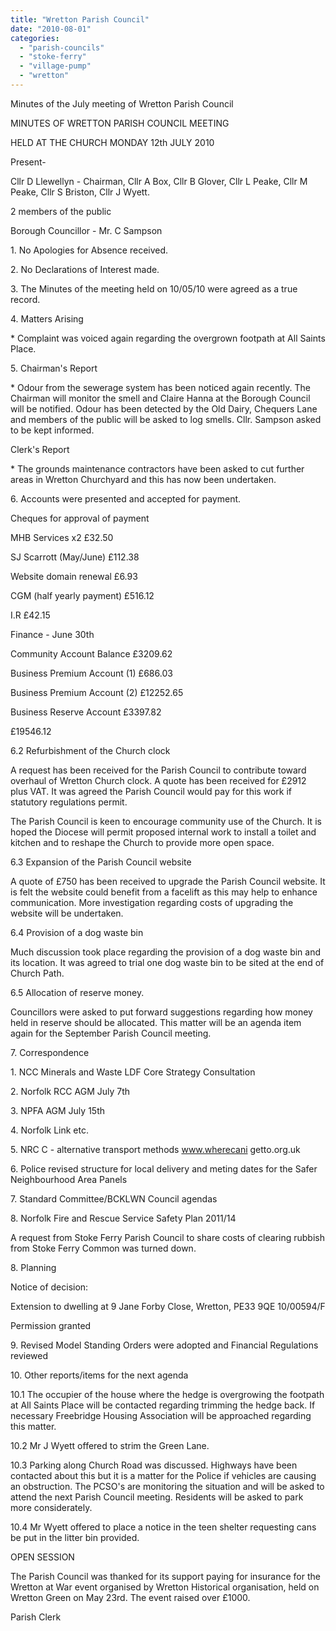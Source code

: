 ```yaml
---
title: "Wretton Parish Council"
date: "2010-08-01"
categories: 
  - "parish-councils"
  - "stoke-ferry"
  - "village-pump"
  - "wretton"
---
```


Minutes of the July meeting of Wretton Parish Council

MINUTES OF WRETTON PARISH COUNCIL MEETING

HELD AT THE CHURCH MONDAY 12th JULY 2010

Present-

Cllr D Llewellyn - Chairman, Cllr A Box, Cllr B Glover, Cllr L Peake, Cllr M Peake, Cllr S Briston, Cllr J Wyett.

2 members of the public

Borough Councillor - Mr. C Sampson

1\. No Apologies for Absence received.

2\. No Declarations of Interest made.

3\. The Minutes of the meeting held on 10/05/10 were agreed as a true record.

4\. Matters Arising

\* Complaint was voiced again regarding the overgrown footpath at All Saints Place.

5\. Chairman's Report

\* Odour from the sewerage system has been noticed again recently. The Chairman will monitor the smell and Claire Hanna at the Borough Council will be notified. Odour has been detected by the Old Dairy, Chequers Lane and members of the public will be asked to log smells. Cllr. Sampson asked to be kept informed.

Clerk's Report

\* The grounds maintenance contractors have been asked to cut further areas in Wretton Churchyard and this has now been undertaken.

6\. Accounts were presented and accepted for payment.

Cheques for approval of payment

MHB Services x2 £32.50

SJ Scarrott (May/June) £112.38

Website domain renewal £6.93

CGM (half yearly payment) £516.12

I.R £42.15

Finance - June 30th

Community Account Balance £3209.62

Business Premium Account (1) £686.03

Business Premium Account (2) £12252.65

Business Reserve Account £3397.82

£19546.12

6.2 Refurbishment of the Church clock

A request has been received for the Parish Council to contribute toward overhaul of Wretton Church clock. A quote has been received for £2912 plus VAT. It was agreed the Parish Council would pay for this work if statutory regulations permit.

The Parish Council is keen to encourage community use of the Church. It is hoped the Diocese will permit proposed internal work to install a toilet and kitchen and to reshape the Church to provide more open space.

6.3 Expansion of the Parish Council website

A quote of £750 has been received to upgrade the Parish Council website. It is felt the website could benefit from a facelift as this may help to enhance communication. More investigation regarding costs of upgrading the website will be undertaken.

6.4 Provision of a dog waste bin

Much discussion took place regarding the provision of a dog waste bin and its location. It was agreed to trial one dog waste bin to be sited at the end of Church Path.

6.5 Allocation of reserve money.

Councillors were asked to put forward suggestions regarding how money held in reserve should be allocated. This matter will be an agenda item again for the September Parish Council meeting.

7\. Correspondence

1\. NCC Minerals and Waste LDF Core Strategy Consultation

2\. Norfolk RCC AGM July 7th

3\. NPFA AGM July 15th

4\. Norfolk Link etc.

5\. NRC C - alternative transport methods www.wherecani getto.org.uk

6\. Police revised structure for local delivery and meting dates for the Safer Neighbourhood Area Panels

7\. Standard Committee/BCKLWN Council agendas

8\. Norfolk Fire and Rescue Service Safety Plan 2011/14

A request from Stoke Ferry Parish Council to share costs of clearing rubbish from Stoke Ferry Common was turned down.

8\. Planning

Notice of decision:

Extension to dwelling at 9 Jane Forby Close, Wretton, PE33 9QE 10/00594/F

Permission granted

9\. Revised Model Standing Orders were adopted and Financial Regulations reviewed

10\. Other reports/items for the next agenda

10.1 The occupier of the house where the hedge is overgrowing the footpath at All Saints Place will be contacted regarding trimming the hedge back. If necessary Freebridge Housing Association will be approached regarding this matter.

10.2 Mr J Wyett offered to strim the Green Lane.

10.3 Parking along Church Road was discussed. Highways have been contacted about this but it is a matter for the Police if vehicles are causing an obstruction. The PCSO's are monitoring the situation and will be asked to attend the next Parish Council meeting. Residents will be asked to park more considerately.

10.4 Mr Wyett offered to place a notice in the teen shelter requesting cans be put in the litter bin provided.

OPEN SESSION

The Parish Council was thanked for its support paying for insurance for the Wretton at War event organised by Wretton Historical organisation, held on Wretton Green on May 23rd. The event raised over £1000.

Parish Clerk
